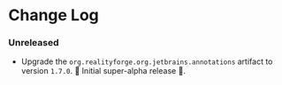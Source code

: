 # Change Log

### Unreleased

* Upgrade the `org.realityforge.org.jetbrains.annotations` artifact to version `1.7.0`.
 ‎🎉	Initial super-alpha release ‎🎉.
